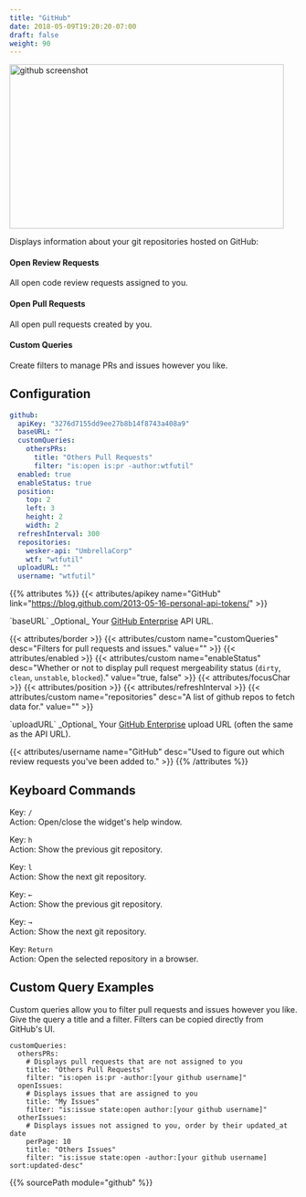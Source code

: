 ```yaml
---
title: "GitHub"
date: 2018-05-09T19:20:20-07:00
draft: false
weight: 90
---
```


<img class="screenshot" src="/imgs/modules/github.png" width="480" height="288" alt="github screenshot" />

Displays information about your git repositories hosted on GitHub:

#### Open Review Requests

All open code review requests assigned to you.

#### Open Pull Requests

All open pull requests created by you.

#### Custom Queries

Create filters to manage PRs and issues however you like.

## Configuration

```yaml
github:
  apiKey: "3276d7155dd9ee27b8b14f8743a408a9"
  baseURL: ""
  customQueries:
    othersPRs:
      title: "Others Pull Requests"
      filter: "is:open is:pr -author:wtfutil"
  enabled: true
  enableStatus: true
  position:
    top: 2
    left: 3
    height: 2
    width: 2
  refreshInterval: 300
  repositories:
    wesker-api: "UmbrellaCorp"
    wtf: "wtfutil"
  uploadURL: ""
  username: "wtfutil"
```

{{% attributes %}}
  {{< attributes/apikey name="GitHub" link="https://blog.github.com/2013-05-16-personal-api-tokens/" >}}

  <tr>
    <td>`baseURL`</td>
    <td>_Optional_ Your <a href="https://developer.github.com/enterprise/2.13/v3/enterprise-admin/">GitHub Enterprise</a> API URL.</td>
  </tr>

  {{< attributes/border >}}
  {{< attributes/custom name="customQueries" desc="Filters for pull requests and issues." value="" >}}
  {{< attributes/enabled >}}
  {{< attributes/custom name="enableStatus" desc="Whether or not to display pull request mergeability status (`dirty`, `clean`, `unstable`, `blocked`)." value="true, false" >}}
  {{< attributes/focusChar >}}
  {{< attributes/position >}}
  {{< attributes/refreshInterval >}}
  {{< attributes/custom name="repositories" desc="A list of github repos to fetch data for." value="" >}}

  <tr>
    <td>`uploadURL`</td>
    <td>_Optional_ Your <a href="https://developer.github.com/enterprise/2.13/v3/enterprise-admin/">GitHub Enterprise</a> upload URL (often the same as the API URL).</td>
    <td></td>
  </tr>

  {{< attributes/username name="GitHub" desc="Used to figure out which review requests you've been added to." >}}
{{% /attributes %}}

## Keyboard Commands

<span class="caption">Key:</span> `/` <br />
<span class="caption">Action:</span> Open/close the widget's help window.

<span class="caption">Key:</span> `h` <br />
<span class="caption">Action:</span> Show the previous git repository.

<span class="caption">Key:</span> `l` <br />
<span class="caption">Action:</span> Show the next git repository.

<span class="caption">Key:</span> `←` <br />
<span class="caption">Action:</span> Show the previous git repository.

<span class="caption">Key:</span> `→` <br />
<span class="caption">Action:</span> Show the next git repository.

<span class="caption">Key:</span> `Return` <br />
<span class="caption">Action:</span> Open the selected repository in a browser.

## Custom Query Examples

Custom queries allow you to filter pull requests and issues however you like. Give the query a 
title and a filter. Filters can be copied directly from GitHub's UI.

```
customQueries:
  othersPRs:
    # Displays pull requests that are not assigned to you
    title: "Others Pull Requests"
    filter: "is:open is:pr -author:[your github username]"
  openIssues:
    # Displays issues that are assigned to you
    title: "My Issues"
    filter: "is:issue state:open author:[your github username]"
  otherIssues:
    # Displays issues not assigned to you, order by their updated_at date
    perPage: 10
    title: "Others Issues"
    filter: "is:issue state:open -author:[your github username] sort:updated-desc"
```

{{% sourcePath module="github" %}}
